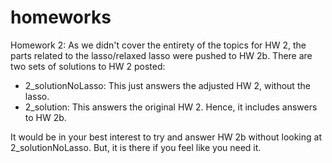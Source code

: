 # homeworks

Homework 2: As we didn't cover the entirety of the topics for HW 2, the parts related to the lasso/relaxed lasso
were pushed to HW 2b.  There are two sets of solutions to HW 2 posted: 

* 2_solutionNoLasso: This just answers the adjusted HW 2, without the lasso.
* 2_solution: This answers the original HW 2.  Hence, it includes answers to HW 2b.

It would be in your best interest to try and answer HW 2b without looking at 2_solutionNoLasso.  But, it is 
there if you feel like you need it.

